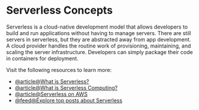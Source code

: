 # Serverless Concepts

Serverless is a cloud-native development model that allows developers to build and run applications without having to manage servers. There are still servers in serverless, but they are abstracted away from app development. A cloud provider handles the routine work of provisioning, maintaining, and scaling the server infrastructure. Developers can simply package their code in containers for deployment.

Visit the following resources to learn more:

- [@article@What is Serverless?](https://www.redhat.com/en/topics/cloud-native-apps/what-is-serverless)
- [@article@What is Serverless Computing?](https://www.cloudflare.com/learning/serverless/what-is-serverless/)
- [@article@Serverless on AWS](https://aws.amazon.com/serverless/)
- [@feed@Explore top posts about Serverless](https://app.daily.dev/tags/serverless?ref=roadmapsh)
